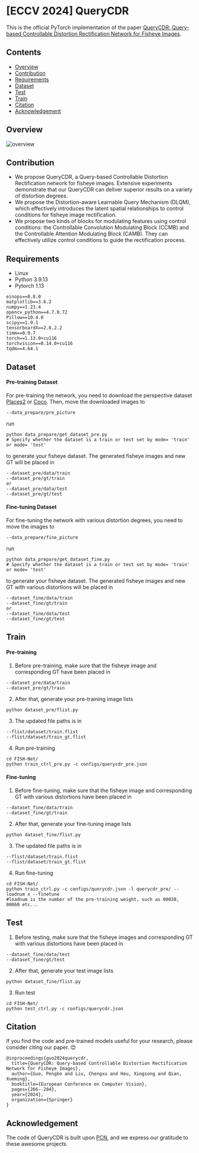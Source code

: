 # [ECCV 2024] QueryCDR
This is the official PyTorch implementation of the paper [QueryCDR: Query-based Controllable Distortion Rectification Network for Fisheye Images](https://www.ecva.net/papers/eccv_2024/papers_ECCV/papers/02355.pdf).

## Contents
- [Overview](#overview)
- [Contribution](#contribution)
- [Requirements](#requirements)
- [Dataset](#dataset)
- [Test](#test)
- [Train](#train)
- [Citation](#citation)
- [Acknowledgement](#acknowledgement)

## Overview
![overview](fig/overview.png)

## Contribution
* We propose QueryCDR, a Query-based Controllable Distortion Rectification network for fisheye images. Extensive experiments demonstrate that our QueryCDR can deliver superior results on a variety of distortion degrees.
* We propose the Distortion-aware Learnable Query Mechanism (DLQM), which effectively introduces the latent spatial relationships to control conditions for fisheye image rectification.
* We propose two kinds of blocks for modulating features using control conditions: the Controllable Convolution Modulating Block (CCMB) and the Controllable Attention Modulating Block (CAMB). They can effectively utilize control conditions to guide the rectification process.

## Requirements
- Linux
- Python 3.9.13
- Pytorch 1.13

```
einops==0.8.0
matplotlib==3.6.2
numpy==1.23.4
opencv_python==4.7.0.72
Pillow==10.4.0
scipy==1.9.1
tensorboardX==2.6.2.2
timm==0.9.7
torch==1.13.0+cu116
torchvision==0.14.0+cu116
tqdm==4.64.1
```

## Dataset
#### Pre-training Dataset

For pre-training the network,  you need to download the perspective dataset [Places2](http://places2.csail.mit.edu/download.html) or [Coco](https://cocodataset.org/). Then, move the downloaded images to

```
--data_prepare/pre_picture
```
run
```
python data_prepare/get_dataset_pre.py
# Specify whether the dataset is a train or test set by mode= 'train' or mode= 'test'
```
to generate your fisheye dataset. The generated fisheye images and new GT will be placed in 

```
--dataset_pre/data/train 
--dataset_pre/gt/train  
or 
--dataset_pre/data/test
--dataset_pre/gt/test
```

#### Fine-tuning Dataset

For fine-tuning the network with various distortion degrees, you need to move the images to

```
--data_prepare/fine_picture
```

run

```
python data_prepare/get_dataset_fine.py
# Specify whether the dataset is a train or test set by mode= 'train' or mode= 'test'
```

to generate your fisheye dataset. The generated fisheye images and new GT with various distortions will be placed in 

```
--dataset_fine/data/train 
--dataset_fine/gt/train  
or 
--dataset_fine/data/test
--dataset_fine/gt/test
```

## Train
#### Pre-training

1. Before pre-training, make sure that the fisheye image and corresponding GT have been placed in

```
--dataset_pre/data/train
--dataset_pre/gt/train
```

2. After that, generate your pre-training image lists

```
python dataset_pre/flist.py
```

3. The updated file paths is in

```
--flist/dataset/train.flist 
--flist/dataset/train_gt.flist 
```

4. Run pre-training

```
cd FISH-Net/
python train_ctrl_pre.py -c configs/querycdr_pre.json
```
#### Fine-tuning

1. Before fine-tuning, make sure that the fisheye image and corresponding GT with various distortions have been placed in

```
--dataset_fine/data/train
--dataset_fine/gt/train
```

2. After that, generate your fine-tuning image lists

```
python dataset_fine/flist.py
```

3. The updated file paths is in

```
--flist/dataset/train.flist 
--flist/dataset/train_gt.flist 
```

4. Run fine-tuning

```
cd FISH-Net/
python train_ctrl.py -c configs/querycdr.json -l querycdr_pre/ --loadnum x --finetune
#loadnum is the number of the pre-training weight, such as 00030, 00060 etc...
```

## Test

1. Before testing, make sure that the fisheye images and corresponding GT with various distortions have been placed in

```
--dataset_fine/data/test
--dataset_fine/gt/test
```

2. After that, generate your test image lists

```
python dataset_fine/flist.py
```

3. Run test

```
cd FISH-Net/
python test_ctrl.py -c configs/querycdr.json
```

## Citation

If you find the code and pre-trained models useful for your research, please consider citing our paper. :blush:
```
@inproceedings{guo2024querycdr,
  title={QueryCDR: Query-based Controllable Distortion Rectification Network for Fisheye Images},
  author={Guo, Pengbo and Liu, Chengxu and Hou, Xingsong and Qian, Xueming},
  booktitle={European Conference on Computer Vision},
  pages={266--284},
  year={2024},
  organization={Springer}
}
```

## Acknowledgement
The code of QueryCDR is built upon [PCN](https://github.com/uof1745-cmd/PCN), and we express our gratitude to these awesome projects.
